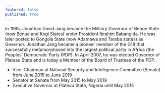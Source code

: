 ```yaml
---
featured: false
published: true
---
```

In 1985, Jonathan David Jang became the Military Governor of Benue State (now Benue and Kogi States) under President Ibrahim Babangida. He was later posted to Gongola State (now Adamawa and Taraba states) as Governor.
Jonathan Jang became a pioneer member of the G18 that successfully metamorphosed into the largest political party in Africa (the Peoples’ Democratic Party (PDP). In April 2007, he was elected Governor of Plateau State and is today a Member of the Board of Trustees of the PDP.

* Vice-Chairman at National Security and Intelligence Committee (Senate) from June 2015 to June 2019
* Senator at Senate from May 2015 to May 2019
* Executive Governor at Plateau State, Nigeria until May 2015

